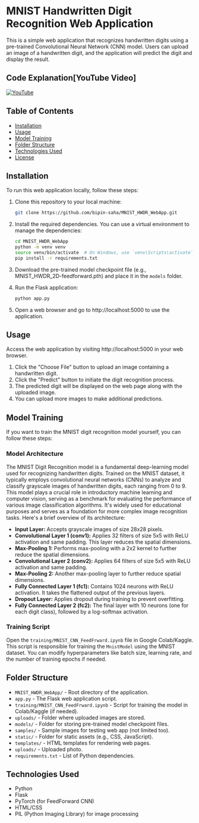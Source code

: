 # MNIST Handwritten Digit Recognition Web Application

This is a simple web application that recognizes handwritten digits using a pre-trained Convolutional Neural Network (CNN) model. Users can upload an image of a handwritten digit, and the application will predict the digit and display the result.

## Code Explanation[YouTube Video]
[![YouTube](https://i9.ytimg.com/vi_webp/2GQm10JJ1BY/mq1.webp?sqp=CLTnlqgG-oaymwEmCMACELQB8quKqQMa8AEB-AH-CYAC0AWKAgwIABABGGUgZShlMA8=&rs=AOn4CLBmAEXYoUQREnr0HlSvABYC8rZksQ)](https://youtu.be/2GQm10JJ1BY)


## Table of Contents
- [Installation](#installation)
- [Usage](#usage)
- [Model Training](#model-training)
- [Folder Structure](#folder-structure)
- [Technologies Used](#technologies-used)
- [License](#license)

## Installation
To run this web application locally, follow these steps:

1. Clone this repository to your local machine:

    ```bash
    git clone https://github.com/bipin-saha/MNIST_HWDR_WebApp.git
    ```

2. Install the required dependencies. You can use a virtual environment to manage the dependencies:

    ```bash
    cd MNIST_HWDR_WebApp
    python -m venv venv
    source venv/bin/activate  # On Windows, use `venv\Scripts\activate`
    pip install -r requirements.txt
    ```

3. Download the pre-trained model checkpoint file (e.g., MNIST_HWDR_2D-feedforward.pth) and place it in the `models` folder.

4. Run the Flask application:

    ```bash
    python app.py
    ```

5. Open a web browser and go to http://localhost:5000 to use the application.

## Usage
Access the web application by visiting http://localhost:5000 in your web browser.

1. Click the "Choose File" button to upload an image containing a handwritten digit.
2. Click the "Predict" button to initiate the digit recognition process.
3. The predicted digit will be displayed on the web page along with the uploaded image.
4. You can upload more images to make additional predictions.

## Model Training

If you want to train the MNIST digit recognition model yourself, you can follow these steps:

### Model Architecture

The MNIST Digit Recognition model is a fundamental deep-learning model used for recognizing handwritten digits. Trained on the MNIST dataset, it typically employs convolutional neural networks (CNNs) to analyze and classify grayscale images of handwritten digits, each ranging from 0 to 9. This model plays a crucial role in introductory machine learning and computer vision, serving as a benchmark for evaluating the performance of various image classification algorithms. It's widely used for educational purposes and serves as a foundation for more complex image recognition tasks.
Here's a brief overview of its architecture:

- **Input Layer:** Accepts grayscale images of size 28x28 pixels.
- **Convolutional Layer 1 (conv1):** Applies 32 filters of size 5x5 with ReLU activation and same padding. This layer reduces the spatial dimensions.
- **Max-Pooling 1:** Performs max-pooling with a 2x2 kernel to further reduce the spatial dimensions.
- **Convolutional Layer 2 (conv2):** Applies 64 filters of size 5x5 with ReLU activation and same padding.
- **Max-Pooling 2:** Another max-pooling layer to further reduce spatial dimensions.
- **Fully Connected Layer 1 (fc1):** Contains 1024 neurons with ReLU activation. It takes the flattened output of the previous layers.
- **Dropout Layer:** Applies dropout during training to prevent overfitting.
- **Fully Connected Layer 2 (fc2):** The final layer with 10 neurons (one for each digit class), followed by a log-softmax activation.

### Training Script

Open the `training/MNIST_CNN_FeedFrward.ipynb` file in Google Colab/Kaggle. This script is responsible for training the `MnistModel` using the MNIST dataset. You can modify hyperparameters like batch size, learning rate, and the number of training epochs if needed.

## Folder Structure
- `MNIST_HWDR_WebApp/` - Root directory of the application.
- `app.py` - The Flask web application script.
- `training/MNIST_CNN_FeedFrward.ipynb` - Script for training the model in Colab/Kaggle (if needed).
- `uploads/` - Folder where uploaded images are stored.
- `models/` - Folder for storing pre-trained model checkpoint files.
-  `samples/` - Sample images for testing web app (not limited too).
- `static/` - Folder for static assets (e.g., CSS, JavaScript).
- `templates/` - HTML templates for rendering web pages.
-  `uploads/` - Uploaded photo.
- `requirements.txt` - List of Python dependencies.

## Technologies Used
- Python
- Flask
- PyTorch (for FeedForward CNN)
- HTML/CSS
- PIL (Python Imaging Library) for image processing
